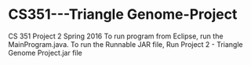 # CS351---Triangle Genome-Project
CS 351 Project 2 Spring 2016
To run program from Eclipse, run the MainProgram.java.
To run the Runnable JAR file, Run Project 2 - Triangle Genome Project.jar file
